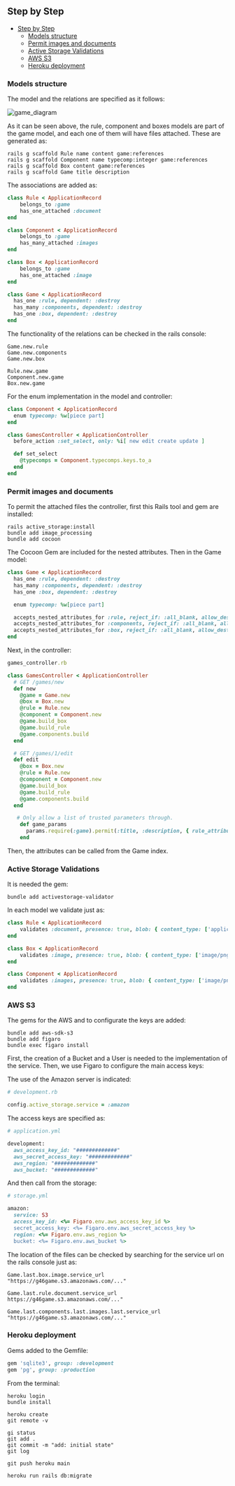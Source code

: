 ## Step by Step 

- [Step by Step](#step-by-step)
  * [Models structure](#models-structure)
  * [Permit images and documents](#permit-images-and-documents)
  * [Active Storage Validations](#active-storage-validations)
  * [AWS S3](#aws-s3)
  * [Heroku deployment](#heroku-deployment)

### Models structure

The model and the relations are specified as it follows:

![game_diagram](/app/assets/images/game_diagram.png)

As it can be seen above, the rule, component and boxes models are part of the game model, and each one of them will have files attached. These are generated as:

```console
rails g scaffold Rule name content game:references
rails g scaffold Component name typecomp:integer game:references
rails g scaffold Box content game:references
rails g scaffold Game title description
```

The associations are added as:

```ruby
class Rule < ApplicationRecord
    belongs_to :game
    has_one_attached :document
end

class Component < ApplicationRecord
    belongs_to :game
    has_many_attached :images
end

class Box < ApplicationRecord
    belongs_to :game
    has_one_attached :image
end

class Game < ApplicationRecord
  has_one :rule, dependent: :destroy
  has_many :components, dependent: :destroy
  has_one :box, dependent: :destroy
end
```

The functionality of the relations can be checked in the rails console:

```console
Game.new.rule
Game.new.components
Game.new.box
```

```console
Rule.new.game
Component.new.game
Box.new.game
```

For the enum implementation in the model and controller:

```ruby
class Component < ApplicationRecord
  enum typecomp: %w[piece part]
end

class GamesController < ApplicationController
  before_action :set_select, only: %i[ new edit create update ]

  def set_select
    @typecomps = Component.typecomps.keys.to_a
  end
end
```

### Permit images and documents

To permit the attached files the controller, first this Rails tool and gem are installed:

```console
rails active_storage:install
bundle add image_processing
bundle add cocoon
```

The Cocoon Gem are included for the nested attributes. Then in the Game model:

```ruby
class Game < ApplicationRecord
  has_one :rule, dependent: :destroy
  has_many :components, dependent: :destroy
  has_one :box, dependent: :destroy

  enum typecomp: %w[piece part]

  accepts_nested_attributes_for :rule, reject_if: :all_blank, allow_destroy: true
  accepts_nested_attributes_for :components, reject_if: :all_blank, allow_destroy: true
  accepts_nested_attributes_for :box, reject_if: :all_blank, allow_destroy: true
end
```

Next, in the controller:

```ruby
games_controller.rb

class GamesController < ApplicationController
  # GET /games/new
  def new
    @game = Game.new
    @box = Box.new
    @rule = Rule.new
    @component = Component.new
    @game.build_box
    @game.build_rule
    @game.components.build
  end

  # GET /games/1/edit
  def edit
    @box = Box.new
    @rule = Rule.new
    @component = Component.new
    @game.build_box
    @game.build_rule
    @game.components.build
  end

   # Only allow a list of trusted parameters through.
    def game_params
      params.require(:game).permit(:title, :description, { rule_attributes: [:id, :name, :content, :document, :_destroy] }, { components_attributes: [:id, :name, :typecomp, {images: []}, :_destroy] }, { box_attributes: [:id, :content, :image, :_destroy] } )
    end
```

Then, the attributes can be called from the Game index.

### Active Storage Validations 

It is needed the gem:

```console
bundle add activestorage-validator
```

In each model we validate just as:

```ruby
class Rule < ApplicationRecord
    validates :document, presence: true, blob: { content_type: ['application/pdf'], size_range: 1..5.megabytes }
end

class Box < ApplicationRecord
    validates :image, presence: true, blob: { content_type: ['image/png', 'image/jpg', 'image/jpeg'], size_range: 1..5.megabytes }
end

class Component < ApplicationRecord
    validates :images, presence: true, blob: { content_type: ['image/png', 'image/jpg', 'image/jpeg'], size_range: 1..5.megabytes }
end
```

### AWS S3

The gems for the AWS and to configurate the keys are added:

```console
bundle add aws-sdk-s3
bundle add figaro
bundle exec figaro install
```

First, the creation of a Bucket and a User is needed to the implementation of the service. Then, we use Figaro to configure the main access keys:

The use of the Amazon server is indicated:

```ruby
# development.rb

config.active_storage.service = :amazon
```

The access keys are specified as:

```ruby
# application.yml

development:
  aws_access_key_id: "#############"
  aws_secret_access_key: "#############"
  aws_region: "#############"
  aws_bucket: "#############"
```

And then call from the storage:

```ruby
# storage.yml

amazon:
  service: S3
  access_key_id: <%= Figaro.env.aws_access_key_id %>
  secret_access_key: <%= Figaro.env.aws_secret_access_key %>
  region: <%= Figaro.env.aws_region %>
  bucket: <%= Figaro.env.aws_bucket %>
```

The location of the files can be checked by searching for the service url on the rails console just as:

```console
Game.last.box.image.service_url
"https://g46game.s3.amazonaws.com/..."

Game.last.rule.document.service_url
https://g46game.s3.amazonaws.com/..."

Game.last.components.last.images.last.service_url
"https://g46game.s3.amazonaws.com/..."
```

### Heroku deployment

Gems added to the Gemfile:

```ruby	
gem 'sqlite3', group: :development			
gem 'pg', group: :production			
```

From the terminal:

```console
heroku login
bundle install

heroku create
git remote -v

gi status
git add .
git commit -m "add: initial state"
git log

git push heroku main

heroku run rails db:migrate
```